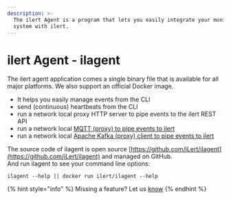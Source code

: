 ```yaml
---
description: >-
  The ilert Agent is a program that lets you easily integrate your monitoring
  system with ilert.
---
```


# ilert Agent - ilagent

The ilert agent application comes a single binary file that is available for all major platforms. We also support an official Docker image.

* It helps you easily manage events from the CLI
* send (continuous) heartbeats from the CLI
* run a network local proxy HTTP server to pipe events to the ilert REST API
* run a network local [MQTT (proxy) to pipe events to ilert](../../inbound-integrations/mqtt.md)
* run a network local [Apache Kafka (proxy) client to pipe events to ilert](../../inbound-integrations/kafka.md)

The source code of ilagent is open source [https://github.com/iLert/ilagent](https://github.com/iLert/ilagent) and managed on GitHub.\
And run ilagent to see your command line options:

```
ilagent --help || docker run ilert/ilagent --help
```

{% hint style="info" %}
Missing a feature? Let us [know](../../contact.md)
{% endhint %}
